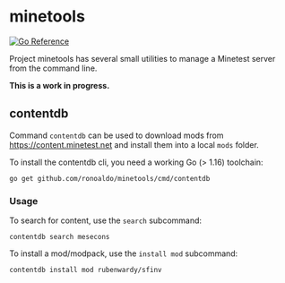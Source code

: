# minetools

[![Go Reference](https://pkg.go.dev/badge/github.com/ronoaldo/minetools.svg)](https://pkg.go.dev/github.com/ronoaldo/minetools)

Project minetools has several small utilities to manage a Minetest server
from the command line.

**This is a work in progress.**

## contentdb

Command `contentdb` can be used to download mods from
https://content.minetest.net and install them into a local `mods` folder.

To install the contentdb cli, you need a working Go (> 1.16) toolchain:

    go get github.com/ronoaldo/minetools/cmd/contentdb

### Usage

To search for content, use the `search` subcommand:

    contentdb search mesecons

To install a mod/modpack, use the `install mod` subcommand:

    contentdb install mod rubenwardy/sfinv